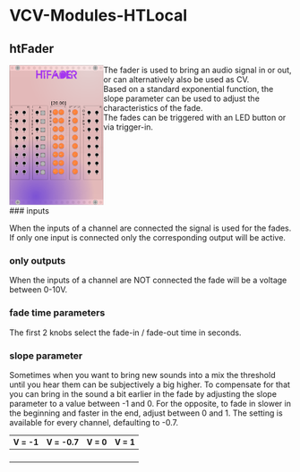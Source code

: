 # VCV-Modules-HTLocal

## htFader

<img src="res/htFader-ui.png" width="168" height="250" align="left">

The fader is used to bring an audio signal in or out, or can alternatively also be used as CV. <br>
Based on a standard exponential function, the slope parameter can be used to adjust the characteristics of the fade. <br>
The fades can be triggered with an LED button or via trigger-in.

<br>
<br>
<br>
<br>
<br>
<br>
<br>
### inputs

When the inputs of a channel are connected the signal is used for the fades. <br>
If only one input is connected only the corresponding output will be active.

### only outputs

When the inputs of a channel are NOT connected the fade will be a voltage between 0-10V.

### fade time parameters

The first 2 knobs select the fade-in / fade-out time in seconds.

### slope parameter

Sometimes when you want to bring new sounds into a mix the threshold until you hear them can be subjectively a big higher. To compensate for that you can bring in the sound a bit earlier in the fade by adjusting the slope parameter to a value between -1 and 0.
For the opposite, to fade in slower in the beginning and faster in the end, adjust between 0 and 1.
The setting is available for every channel, defaulting to -0.7.

V = -1 | V = -0.7 | V = 0 | V = 1
-------|----------|-------|------
<image here> | <image here> | <image here> | <image here>
